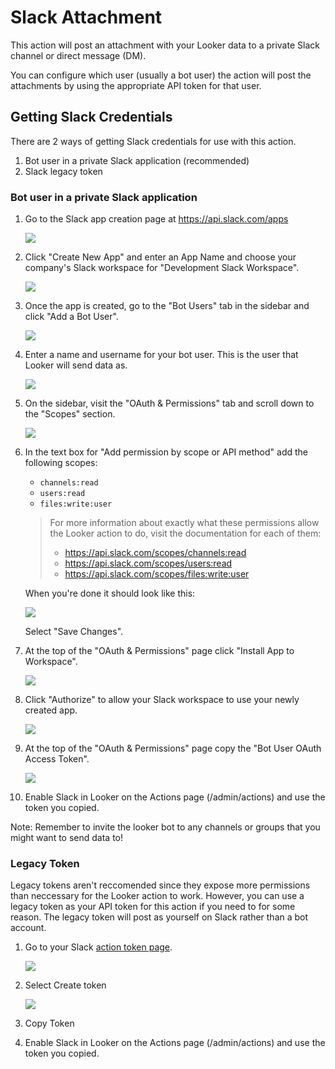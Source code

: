 # Slack Attachment

This action will post an attachment with your Looker data to a private Slack channel or direct message (DM).

You can configure which user (usually a bot user) the action will post the attachments by using the appropriate API token for that user.

## Getting Slack Credentials

There are 2 ways of getting Slack credentials for use with this action.

1. Bot user in a private Slack application (recommended)
2. Slack legacy token

### Bot user in a private Slack application

1. Go to the Slack app creation page at https://api.slack.com/apps

    ![](app-1.png)

2. Click "Create New App" and enter an App Name and choose your company's Slack workspace for "Development Slack Workspace".

    ![](app-2.png)


3. Once the app is created, go to the "Bot Users" tab in the sidebar and click "Add a Bot User".

    ![](app-3.png)


4. Enter a name and username for your bot user. This is the user that Looker will send data as.

    ![](app-4.png)


5. On the sidebar, visit the "OAuth & Permissions" tab and scroll down to the "Scopes" section.

    ![](app-5.png)

6. In the text box for "Add permission by scope or API method" add the following scopes:

    - `channels:read`
    - `users:read`
    - `files:write:user`

    > For more information about exactly what these permissions allow the Looker action to do, visit the documentation for each of them:
    > - https://api.slack.com/scopes/channels:read
    > - https://api.slack.com/scopes/users:read
    > - https://api.slack.com/scopes/files:write:user

    When you're done it should look like this:

    ![](app-6.png)

    Select "Save Changes".

7. At the top of the "OAuth & Permissions" page click "Install App to Workspace".

    ![](app-7.png)


8. Click "Authorize" to allow your Slack workspace to use your newly created app.

    ![](app-8.png)


9. At the top of the "OAuth & Permissions" page copy the "Bot User OAuth Access Token".

    ![](app-9.png)

10. Enable Slack in Looker on the Actions page (/admin/actions) and use the token you copied.

Note: Remember to invite the looker bot to any channels or groups that you might want to send data to!

### Legacy Token

Legacy tokens aren't reccomended since they expose more permissions than neccessary for the Looker action to work. However, you can use a legacy token as your API token for this action if you need to for some reason. The legacy token will post as yourself on Slack rather than a bot account.

1. Go to your Slack [action token page](https://api.slack.com/custom-integrations/legacy-tokens).

    ![](legacy-1.png)

2. Select Create token

    ![](legacy-2.png)

3. Copy Token

4. Enable Slack in Looker on the Actions page (/admin/actions) and use the token you copied.
